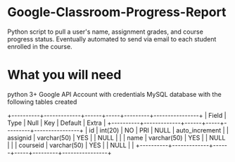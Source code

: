 # Google-Classroom-Progress-Report
Python script to pull a user's name, assignment grades, and course progress status.  Eventually automated to send via email to each student enrolled in the course.

# What you will need
python 3+
Google API Account with credentials
MySQL database with the following tables created

+----------+-------------+------+-----+---------+----------------+
| Field    | Type        | Null | Key | Default | Extra          |
+----------+-------------+------+-----+---------+----------------+
| id       | int(20)     | NO   | PRI | NULL    | auto_increment |
| assignid | varchar(50) | YES  |     | NULL    |                |
| name     | varchar(50) | YES  |     | NULL    |                |
| courseid | varchar(50) | YES  |     | NULL    |                |
+----------+-------------+------+-----+---------+----------------+

